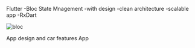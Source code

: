Flutter 
-Bloc State Mnagement
-with design 
-clean architecture
-scalable app
-RxDart

![bloc](https://github.com/user-attachments/assets/8b06c5e1-c1c3-4356-95be-43ec868d36fe)

App design and car features App

